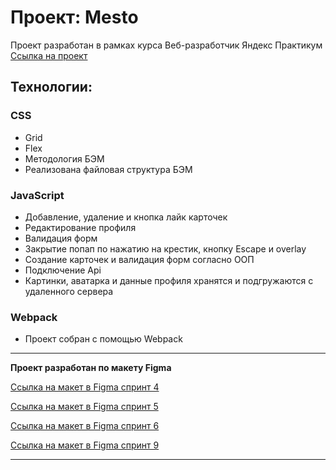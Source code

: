 # Проект: Mesto

Проект разработан в рамках курса Веб-разработчик Яндекс Практикум
[Ссылка на проект](https://alekseyusynin.github.io/mesto/)

## Технологии:

### CSS

- Grid
- Flex
- Методология БЭМ
- Реализована файловая структура БЭМ

### JavaScript

- Добавление, удаление и кнопка лайк карточек
- Редактирование профиля
- Валидация форм
- Закрытие попап по нажатию на крестик, кнопку Escape и overlay
- Создание карточек и валидация форм согласно ООП
- Подключение Api
- Картинки, аватарка и данные профиля хранятся и подгружаются с удаленного сервера

### Webpack

- Проект собран с помощью Webpack

---

**Проект разработан по макету Figma**

[Ссылка на макет в Figma спринт 4](https://www.figma.com/file/2cn9N9jSkmxD84oJik7xL7/JavaScript.-Sprint-4?node-id=0%3A1)

[Ссылка на макет в Figma спринт 5](https://www.figma.com/file/bjyvbKKJN2naO0ucURl2Z0/JavaScript.-Sprint-5?node-id=0%3A1&t=GVgFLOJGrwU6Km3D-0)

[Ссылка на макет в Figma спринт 6](https://www.figma.com/file/kRVLKwYG3d1HGLvh7JFWRT/JavaScript.-Sprint-6?node-id=0%3A1)

[Ссылка на макет в Figma спринт 9](https://www.figma.com/file/PSdQFRHoxXJFs2FH8IXViF/JavaScript-9-sprint?node-id=0%3A1)

---
